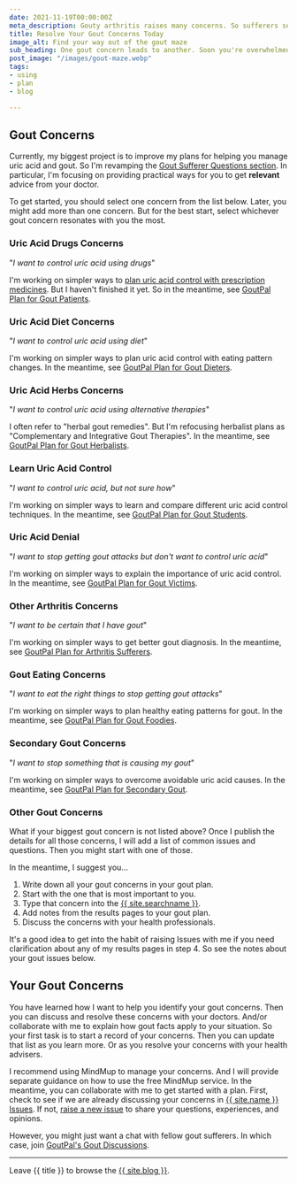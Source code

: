 ```yaml
---
date: 2021-11-19T00:00:00Z
meta_description: Gouty arthritis raises many concerns. So sufferers soon get overwhelmed by uric acid control options. See how to start resolving your gout today.
title: Resolve Your Gout Concerns Today
image_alt: Find your way out of the gout maze
sub_heading: One gout concern leads to another. Soon you're overwhelmed by uric acid treatment choices. Find your way out of the gout maze today.
post_image: "/images/gout-maze.webp"
tags:
- using
- plan
- blog

---
```

## Gout Concerns

Currently, my biggest project is to improve my plans for helping you manage uric acid and gout. So I'm revamping the <a href="/9858/questions-for-gout-sufferers/">Gout Sufferer Questions section</a>. In particular, I'm focusing on providing practical ways for you to get <b>relevant</b> advice from your doctor.

To get started, you should select one concern from the list below. Later, you might add more than one concern. But for the best start, select whichever gout concern resonates with you the most.

<h3 id="patient">Uric Acid Drugs Concerns</h3>
<p>"<em>I want to control uric acid using drugs</em>"</p>
<p>I'm working on simpler ways to <a href="/blog/starting-gout-plans/">plan uric acid control with prescription medicines</a>. But I haven't finished it yet. So in the meantime, see <a href="/9602/goutpal-plan-for-gout-patients/">GoutPal Plan for Gout Patients</a>.</p>
<h3 id="diet">Uric Acid Diet Concerns</h3>
<p>"<em>I want to control uric acid using diet</em>"</p>
<p>I'm working on simpler ways to plan uric acid control with eating pattern changes. In the meantime, see <a href="/9601/goutpal-plan-for-gout-dieters/">GoutPal Plan for Gout Dieters</a>.</p>
<h3 id="herbal">Uric Acid Herbs Concerns</h3>
<p>"<em>I want to control uric acid using alternative therapies</em>"</p>
<p>I often refer to "herbal gout remedies". But I'm refocusing herbalist plans as "Complementary and Integrative Gout Therapies". In the meantime, see <a href="/9661/goutpal-plan-for-gout-herbalists/">GoutPal Plan for Gout Herbalists</a>.</p>
<h3 id="student">Learn Uric Acid Control</h3>
<p>"<em>I want to control uric acid, but not sure how</em>"</p>
<p>I'm working on simpler ways to learn and compare different uric acid control techniques. In the meantime, see <a href="/9637/goutpal-plan-for-gout-recce-group/">GoutPal Plan for Gout Students</a>.</p>
<h3 id="victim">Uric Acid Denial</h3>
<p>"<em>I want to stop getting gout attacks but don't want to control uric acid</em>"</p>
<p>I'm working on simpler ways to explain the importance of uric acid control. In the meantime, see <a href="/9667/goutpal-plan-for-gout-victims/">GoutPal Plan for Gout Victims</a>.</p>
<h3 id="arthritis">Other Arthritis Concerns</h3>
<p>"<em>I want to be certain that I have gout</em>"</p>
<p>I'm working on simpler ways to get better gout diagnosis. In the meantime, see <a href="/9642/goutpal-plan-for-arthritis-sufferers/">GoutPal Plan for Arthritis Sufferers</a>.</p>
<h3 id="foodie">Gout Eating Concerns</h3>
<p>"<em>I want to eat the right things to stop getting gout attacks</em>"</p>
<p>I'm working on simpler ways to plan healthy eating patterns for gout. In the meantime, see <a href="/9569/goutpal-plan-for-gout-foodies/">GoutPal Plan for Gout Foodies</a>.</p>
<h3 id="secondary">Secondary Gout Concerns</h3>
<p>"<em>I want to stop something that is causing my gout</em>"</p>
<p>I'm working on simpler ways to overcome avoidable uric acid causes. In the meantime, see <a href="/9653/goutpal-plan-for-secondary-gout/">GoutPal Plan for Secondary Gout</a>.</p>

### Other Gout Concerns

What if your biggest gout concern is not listed above? Once I publish the details for all those concerns, I will add a list of common issues and questions. Then you might start with one of those. 

In the meantime, I suggest you...
1. Write down all your gout concerns in your gout plan.
2. Start with the one that is most important to you.
3. Type that concern into the <a href="{{ site.searchurl }}">{{ site.searchname }}</a>.
4. Add notes from the results pages to your gout plan.
5. Discuss the concerns with your health professionals.

It's a good idea to get into the habit of raising Issues with me if you need clarification about any of my results pages in step 4. So see the notes about your gout issues below.

## Your Gout Concerns

You have learned how I want to help you identify your gout concerns. Then you can discuss and resolve these concerns with your doctors. And/or collaborate with me to explain how gout facts apply to your situation. So your first task is to start a record of your concerns. Then you can update that list as you learn more. Or as you resolve your concerns with your health advisers.

I recommend using MindMup to manage your concerns. And I will provide separate guidance on how to use the free MindMup service. In the meantime, you can collaborate with me to get started with a plan. First, check to see if we are already discussing your concerns in <a href="{{ site.social_links.github }}issues">{{ site.name }} Issues</a>. If not, <a href="{{ site.social_links.github }}issues/new/choose">raise a new issue</a> to share your questions, experiences, and opinions.

However, you might just want a chat with fellow gout sufferers. In which case, join <a href="{{ site.social_links.github }}discussions">GoutPal's Gout Discussions</a>.

***

Leave {{ title }} to browse the <a href="/blog">{{ site.blog }}</a>.
